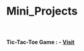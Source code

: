 # Mini_Projects
<br>
<h4>Tic-Tac-Toe Game : - <a href= "tic-tac-toe-gilt-eight.vercel.app">Visit<a/></h4>

